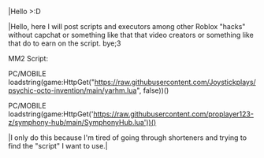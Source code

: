 |Hello >:D


|Hello, here I will post scripts and executors among other Roblox "hacks" without capchat or something like that that video creators or something like that do to earn on the script. bye;3



MM2 Script:

PC/MOBILE
loadstring(game:HttpGet("https://raw.githubusercontent.com/Joystickplays/psychic-octo-invention/main/yarhm.lua", false))()

PC/MOBILE
loadstring(game:HttpGet('https://raw.githubusercontent.com/proplayer123-z/symphony-hub/main/SymphonyHub.lua'))()


























































































|I only do this because I'm tired of going through shorteners and trying to find the "script" I want to use.|
